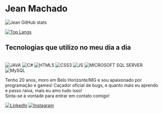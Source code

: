 # Jean Machado 

![Jean GitHub stats](https://github-readme-stats.vercel.app/api?username=jeanmachadocx&show_icons=true&theme=dracula)

[![Top Langs](https://github-readme-stats.vercel.app/api/top-langs/?username=jeanmachadocx&layout=compact&theme=dracula)](https://github.com/anuraghazra/github-readme-stats)



## Tecnologias que utilizo no meu dia a dia 

<div style="display: inline-block"><br/>
<img align="center" alt="JAVA" src="https://img.shields.io/badge/Java-ED8B00?style=for-the-badge&logo=java&logoColor=white" /> <img align="center" alt="C#" src="https://img.shields.io/badge/C%23-239120?style=for-the-badge&logo=c-sharp&logoColor=white" /> <img align="center" alt="HTML5" src="https://img.shields.io/badge/HTML5-E34F26?style=for-the-badge&logo=html5&logoColor=white" /> <img align="center" alt="CSS3" src="https://img.shields.io/badge/CSS3-1572B6?style=for-the-badge&logo=css3&logoColor=white" /> <img align="center" alt="JS" src="https://img.shields.io/badge/JavaScript-323330?style=for-the-badge&logo=javascript&logoColor=F7DF1E" /> <img align="center" alt="MICROSOFT SQL SERVER" src="https://img.shields.io/badge/Microsoft_SQL_Server-CC2927?style=for-the-badge&logo=microsoft-sql-server&logoColor=white" /> <img align="center" alt="MySQL" src="https://img.shields.io/badge/MySQL-00000F?style=for-the-badge&logo=mysql&logoColor=white" /> 
  




</div><br>

Tenho 20 anos, moro em Belo Horizonte/MG e sou apaixonado por programação e games!  Caçador oficial de bugs, e quanto mais eu aprendo e passo raiva, mais eu amo tudo isso! <br>
Sinta-se à vontade para entrar em contato comigo!


[![Linkedln](	https://img.shields.io/badge/LinkedIn-0077B5?style=for-the-badge&logo=linkedin&logoColor=white)](https://www.linkedin.com/in/jean-carlo-machado-616443207/) [![Instagram](https://img.shields.io/badge/Instagram-E4405F?style=for-the-badge&logo=instagram&logoColor=white)](https://www.instagram.com/__jean__machado/)



